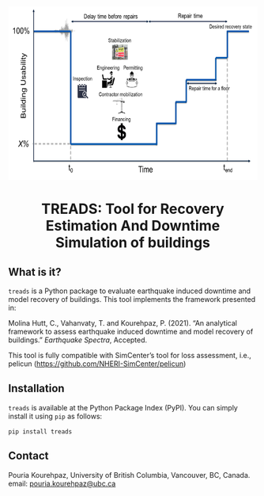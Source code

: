 <p align="center">
<img src="https://github.com/carlosmolinahutt/ESR-Lab-Repositories/blob/master/dt_framework.png" 
	height="350"/>
</p>

<h1 align = "center"> TREADS: Tool for Recovery Estimation And Downtime Simulation of buildings</h1>
	    
</p>

## What is it?

`treads` is a Python package to evaluate earthquake induced downtime and model recovery of buildings. This tool implements the framework presented in: 

Molina Hutt, C., Vahanvaty, T. and Kourehpaz, P. (2021). “An analytical framework to assess earthquake induced downtime and model recovery of buildings.” *Earthquake Spectra*, Accepted.

This tool is fully compatible with SimCenter’s tool for loss assessment, i.e., pelicun (https://github.com/NHERI-SimCenter/pelicun) 


## Installation

`treads` is available at the Python Package Index (PyPI). You can simply install it using `pip` as follows:

```
pip install treads
```

## Contact

Pouria Kourehpaz, University of British Columbia, Vancouver, BC, Canada. email: pouria.kourehpaz@ubc.ca
